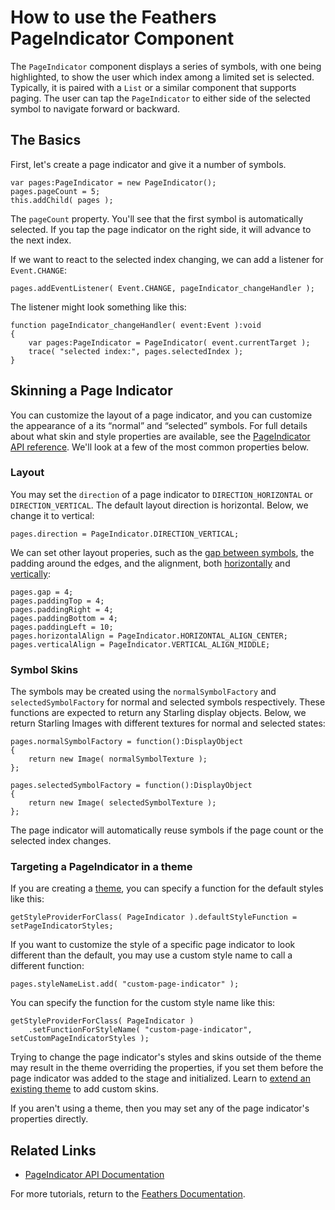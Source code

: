 # How to use the Feathers PageIndicator Component

The `PageIndicator` component displays a series of symbols, with one being highlighted, to show the user which index among a limited set is selected. Typically, it is paired with a `List` or a similar component that supports paging. The user can tap the `PageIndicator` to either side of the selected symbol to navigate forward or backward.

## The Basics

First, let's create a page indicator and give it a number of symbols.

``` code
var pages:PageIndicator = new PageIndicator();
pages.pageCount = 5;
this.addChild( pages );
```

The `pageCount` property. You'll see that the first symbol is automatically selected. If you tap the page indicator on the right side, it will advance to the next index.

If we want to react to the selected index changing, we can add a listener for `Event.CHANGE`:

``` code
pages.addEventListener( Event.CHANGE, pageIndicator_changeHandler );
```

The listener might look something like this:

``` code
function pageIndicator_changeHandler( event:Event ):void
{
    var pages:PageIndicator = PageIndicator( event.currentTarget );
    trace( "selected index:", pages.selectedIndex );
}
```

## Skinning a Page Indicator

You can customize the layout of a page indicator, and you can customize the appearance of a its “normal” and “selected” symbols. For full details about what skin and style properties are available, see the [PageIndicator API reference](http://feathersui.com/documentation/feathers/controls/PageIndicator.html). We'll look at a few of the most common properties below.

### Layout

You may set the `direction` of a page indicator to `DIRECTION_HORIZONTAL` or `DIRECTION_VERTICAL`. The default layout direction is horizontal. Below, we change it to vertical:

``` code
pages.direction = PageIndicator.DIRECTION_VERTICAL;
```

We can set other layout properies, such as the [gap between symbols](http://feathersui.com/documentation/feathers/controls/PageIndicator.html#gap), the padding around the edges, and the alignment, both [horizontally](http://feathersui.com/documentation/feathers/controls/PageIndicator.html#horizontalAlign) and [vertically](http://feathersui.com/documentation/feathers/controls/PageIndicator.html#verticalAlign):

``` code
pages.gap = 4;
pages.paddingTop = 4;
pages.paddingRight = 4;
pages.paddingBottom = 4;
pages.paddingLeft = 10;
pages.horizontalAlign = PageIndicator.HORIZONTAL_ALIGN_CENTER;
pages.verticalAlign = PageIndicator.VERTICAL_ALIGN_MIDDLE;
```

### Symbol Skins

The symbols may be created using the `normalSymbolFactory` and `selectedSymbolFactory` for normal and selected symbols respectively. These functions are expected to return any Starling display objects. Below, we return Starling Images with different textures for normal and selected states:

``` code
pages.normalSymbolFactory = function():DisplayObject
{
    return new Image( normalSymbolTexture );
};
 
pages.selectedSymbolFactory = function():DisplayObject
{
    return new Image( selectedSymbolTexture );
};
```

The page indicator will automatically reuse symbols if the page count or the selected index changes.

### Targeting a PageIndicator in a theme

If you are creating a [theme](themes.html), you can specify a function for the default styles like this:

``` code
getStyleProviderForClass( PageIndicator ).defaultStyleFunction = setPageIndicatorStyles;
```

If you want to customize the style of a specific page indicator to look different than the default, you may use a custom style name to call a different function:

``` code
pages.styleNameList.add( "custom-page-indicator" );
```

You can specify the function for the custom style name like this:

``` code
getStyleProviderForClass( PageIndicator )
    .setFunctionForStyleName( "custom-page-indicator", setCustomPageIndicatorStyles );
```

Trying to change the page indicator's styles and skins outside of the theme may result in the theme overriding the properties, if you set them before the page indicator was added to the stage and initialized. Learn to [extend an existing theme](extending-themes.html) to add custom skins.

If you aren't using a theme, then you may set any of the page indicator's properties directly.

## Related Links

-   [PageIndicator API Documentation](http://feathersui.com/documentation/feathers/controls/PageIndicator.html)

For more tutorials, return to the [Feathers Documentation](start.html).


